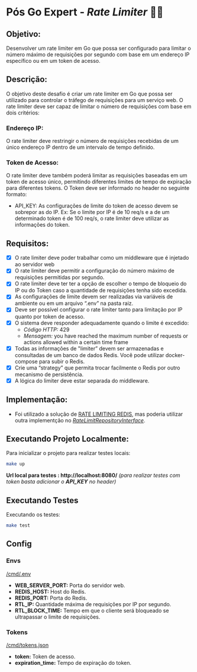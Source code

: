 # Pós Go Expert - _Rate Limiter_ 💂‍♂️

## Objetivo: 
Desenvolver um rate limiter em Go que possa ser configurado para limitar o número máximo de requisições por segundo com base em um endereço IP específico ou em um token de acesso.

## Descrição: 
O objetivo deste desafio é criar um rate limiter em Go que possa ser utilizado para controlar o tráfego de requisições para um serviço web. O rate limiter deve ser capaz de limitar o número de requisições com base em dois critérios:

### Endereço IP: 
O rate limiter deve restringir o número de requisições recebidas de um único endereço IP dentro de um intervalo de tempo definido.
### Token de Acesso: 
O rate limiter deve também poderá limitar as requisições baseadas em um token de acesso único, permitindo diferentes limites de tempo de expiração para diferentes tokens. O Token deve ser informado no header no seguinte formato:
* API_KEY: <TOKEN>
As configurações de limite do token de acesso devem se sobrepor as do IP. Ex: Se o limite por IP é de 10 req/s e a de um determinado token é de 100 req/s, o rate limiter deve utilizar as informações do token.

## Requisitos:

- [X] O rate limiter deve poder trabalhar como um middleware que é injetado ao servidor web
- [X] O rate limiter deve permitir a configuração do número máximo de requisições permitidas por segundo.
- [X] O rate limiter deve ter ter a opção de escolher o tempo de bloqueio do IP ou do Token caso a quantidade de requisições tenha sido excedida.
- [X] As configurações de limite devem ser realizadas via variáveis de ambiente ou em um arquivo “.env” na pasta raiz.
- [X] Deve ser possível configurar o rate limiter tanto para limitação por IP quanto por token de acesso.
- [X] O sistema deve responder adequadamente quando o limite é excedido:
    * *Código HTTP:* 429
    * *Mensagem:* you have reached the maximum number of requests or actions allowed within a certain time frame
- [X] Todas as informações de "limiter” devem ser armazenadas e consultadas de um banco de dados Redis. Você pode utilizar docker-compose para subir o Redis.
- [X] Crie uma “strategy” que permita trocar facilmente o Redis por outro mecanismo de persistência.
- [X] A lógica do limiter deve estar separada do middleware.
###

## Implementação:
* Foi utilizado a solução de [RATE LIMITING REDIS](https://redis.io/glossary/rate-limiting/), mas poderia utilizar outra implementção no [*RateLimitRepositoryInterface*](pkg/rtl/entity/interface.go).
###

## Executando Projeto Localmente:
Para inicializar o projeto para realizar testes locais:

```bash
make up
```

__Url local para testes : http://localhost:8080/__ *(para realizar testes com token basta adicionar o **API_KEY** no header)*

## Executando Testes
Executando os testes:
```bash
make test
```
###

## Config
### Envs
[/cmd/.env](cmd/.env)
- **WEB_SERVER_PORT:** Porta do servidor web.
- **REDIS_HOST:** Host do Redis.
- **REDIS_PORT:** Porta do Redis.
- **RTL_IP:** Quantidade máxima de requisições por IP por segundo.
- **RTL_BLOCK_TIME:** Tempo em que o cliente será bloqueado se ultrapassar o limite de requisições.
### Tokens
[/cmd/tokens.json](cmd/tokens.json)
- **token:** Token de acesso.
- **expiration_time:** Tempo de expiração do token.
###